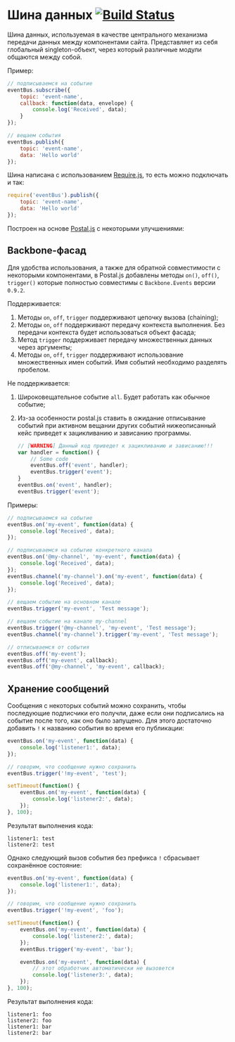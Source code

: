 # Шина данных [![Build Status](https://travis-ci.org/InnovaCo/event-bus.svg?branch=master)](https://travis-ci.org/InnovaCo/event-bus)

Шина данных, используемая в качестве центрального механизма передачи данных между компонентами сайта. Представляет из себя глобальный singleton-объект, через который различные модули общаются между собой. 

Пример:

```js
// подписываемся на событие
eventBus.subscribe({
    topic: 'event-name',
    callback: function(data, envelope) {
        console.log('Received', data);
    }
});

// вещаем события
eventBus.publish({
    topic: 'event-name',
    data: 'Hello world'
});
```

Шина написана с использованием [Require.js](http://requirejs.org), то есть можно подключать и так:

```js
require('eventBus').publish({
    topic: 'event-name',
    data: 'Hello world'
});
```

Построен на основе [Postal.js](https://github.com/postaljs/postal.js) с некоторыми улучшениями:

## Backbone-фасад

Для удобства использования, а также для обратной совместимости с некоторыми компонентами, в Postal.js добавлены методы `on()`, `off()`, `trigger()` которые полностью совместимы с `Backbone.Events` версии `0.9.2`.

Поддерживается:

1. Методы `on`, `off`, `trigger` поддерживают цепочку вызова (chaining);
1. Методы `on`, `off` поддерживают передачу контекста выполнения. Без передачи контекста будет использоваться объект фасада;
1. Метод `trigger` поддерживает передачу множественных данных через аргументы;
1. Методы `on`, `off`, `trigger` поддерживают использование множественных имен событий. Имя событий необходимо разделять пробелом.

Не поддерживается:

1. Широковещательное событие `all`. Будет работать как обычное событие;
1. Из-за особенности postal.js ставить в ожидание отписывание событий при активном вещании других событий нижеописанный кейс приведет к зацикливанию и зависанию программы.

    ```js
    // [WARNING] Данный код приведет к зацикливанию и зависанию!!!
    var handler = function() {
    	// Some code 
    	eventBus.off('event', handler);
    	eventBus.trigger('event');
    }
    eventBus.on('event', handler);
    eventBus.trigger('event');
    ```

Примеры:


```js
// подписываемся на событие
eventBus.on('my-event', function(data) {
    console.log('Received', data);
});

// подписываемся на событие конкретного канала
eventBus.on('@my-channel', 'my-event', function(data) {
    console.log('Received', data);
});
eventBus.channel('my-channel').on('my-event', function(data) {
    console.log('Received', data);
});

// вещаем событие на основном канале
eventBus.trigger('my-event', 'Test message');

// вещаем событие на канале my-channel
eventBus.trigger('@my-channel', 'my-event', 'Test message');
eventBus.channel('my-channel').trigger('my-event', 'Test message');

// отписываемся от события
eventBus.off('my-event');
eventBus.off('my-event', callback);
eventBus.off('@my-channel', 'my-event', callback);
```

## Хранение сообщений

Сообщения с некоторых событий можно сохранить, чтобы последующие подписчики его получли, даже если они подписались на событие после того, как оно было запущено. Для этого достаточно добавить `!` к названию события во время его публикации:

```js
eventBus.on('my-event', function(data) {
    console.log('listener1:', data);
});

// говорим, что сообщение нужно сохранить
eventBus.trigger('!my-event', 'test');

setTimeout(function() {
    eventBus.on('my-event', function(data) {
        console.log('listener2:', data);
    });
}, 100);
```

Результат выполнения кода:

```
listener1: test
listener2: test
```

Однако следующий вызов события без префикса `!` сбрасывает сохранённое состояние:

```js
eventBus.on('my-event', function(data) {
    console.log('listener1:', data);
});

// говорим, что сообщение нужно сохранить
eventBus.trigger('!my-event', 'foo');

setTimeout(function() {
    eventBus.on('my-event', function(data) {
        console.log('listener2:', data);
    });
    eventBus.trigger('my-event', 'bar');

    eventBus.on('my-event', function(data) {
        // этот обработчик автоматически не вызовется
        console.log('listener3:', data);
    });
}, 100);
```

Результат выполнения кода:

```
listener1: foo
listener2: foo
listener1: bar
listener2: bar
```